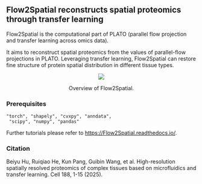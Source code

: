 ## Flow2Spatial reconstructs spatial proteomics through transfer learning 

Flow2Spatial is the computational part of PLATO (parallel flow projection and transfer learning across omics data). 

It aims to reconstruct spatial proteomics from the values of parallel-flow projections in PLATO. Leveraging transfer learning, Flow2Spatial can restore fine structure of protein spatial distribution in different tissue types. 


<p align="center">
  <img src='./docs/Flow2Spatial.png'>
</p>
<p align="center">
  Overview of Flow2Spatial.
</p>

### Prerequisites 
    "torch", "shapely", "cvxpy", "anndata",
     "scipy", "numpy", "pandas"

Further tutorials please refer to  https://Flow2Spatial.readthedocs.io/. 

### Citation 

Beiyu Hu, Ruiqiao He, Kun Pang, Guibin Wang, et al. High-resolution spatially resolved proteomics of complex tissues based on microfluidics and transfer learning. Cell 188, 1-15 (2025). 

